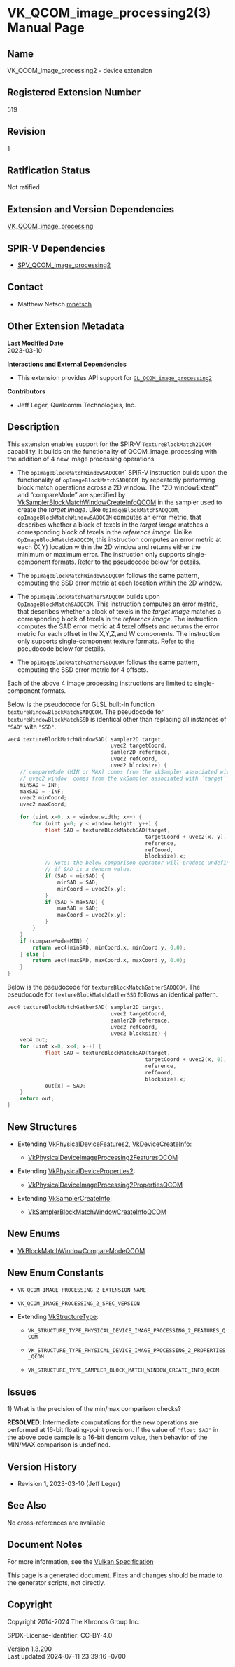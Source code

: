 # VK_QCOM_image_processing2(3) Manual Page

## Name

VK_QCOM_image_processing2 - device extension



## <a href="#_registered_extension_number" class="anchor"></a>Registered Extension Number

519

## <a href="#_revision" class="anchor"></a>Revision

1

## <a href="#_ratification_status" class="anchor"></a>Ratification Status

Not ratified

## <a href="#_extension_and_version_dependencies" class="anchor"></a>Extension and Version Dependencies

[VK_QCOM_image_processing](https://registry.khronos.org/vulkan/specs/1.3-extensions/man/html/VK_QCOM_image_processing.html)  

## <a href="#_spir_v_dependencies" class="anchor"></a>SPIR-V Dependencies

- [SPV_QCOM_image_processing2](https://htmlpreview.github.io/?https://github.com/KhronosGroup/SPIRV-Registry/blob/main/extensions/QCOM/SPV_QCOM_image_processing2.html)

## <a href="#_contact" class="anchor"></a>Contact

- Matthew Netsch <a
  href="https://github.com/KhronosGroup/Vulkan-Docs/issues/new?body=%5BVK_QCOM_image_processing2%5D%20@mnetsch%0A*Here%20describe%20the%20issue%20or%20question%20you%20have%20about%20the%20VK_QCOM_image_processing2%20extension*"
  target="_blank" rel="nofollow noopener"><em></em>mnetsch</a>

## <a href="#_other_extension_metadata" class="anchor"></a>Other Extension Metadata

**Last Modified Date**  
2023-03-10

**Interactions and External Dependencies**  
- This extension provides API support for
  [`GL_QCOM_image_processing2`](https://github.com/KhronosGroup/GLSL/blob/main/extensions/qcom/GLSL_QCOM_image_processing2.txt)

**Contributors**  
- Jeff Leger, Qualcomm Technologies, Inc.

## <a href="#_description" class="anchor"></a>Description

This extension enables support for the SPIR-V `TextureBlockMatch2QCOM`
capability. It builds on the functionality of QCOM_image_processing with
the addition of 4 new image processing operations.

- The `opImageBlockMatchWindowSADQCOM`\` SPIR-V instruction builds upon
  the functionality of `opImageBlockMatchSADQCOM`\` by repeatedly
  performing block match operations across a 2D window. The “2D
  windowExtent” and “compareMode” are specified by
  [VkSamplerBlockMatchWindowCreateInfoQCOM](https://registry.khronos.org/vulkan/specs/1.3-extensions/man/html/VkSamplerBlockMatchWindowCreateInfoQCOM.html)
  in the sampler used to create the *target image*. Like
  `OpImageBlockMatchSADQCOM`, `opImageBlockMatchWindowSADQCOM` computes
  an error metric, that describes whether a block of texels in the
  *target image* matches a corresponding block of texels in the
  *reference image*. Unlike `OpImageBlockMatchSADQCOM`, this instruction
  computes an error metric at each (X,Y) location within the 2D window
  and returns either the minimum or maximum error. The instruction only
  supports single-component formats. Refer to the pseudocode below for
  details.

- The `opImageBlockMatchWindowSSDQCOM` follows the same pattern,
  computing the SSD error metric at each location within the 2D window.

- The `opImageBlockMatchGatherSADQCOM` builds upon
  `OpImageBlockMatchSADQCOM`. This instruction computes an error metric,
  that describes whether a block of texels in the *target image* matches
  a corresponding block of texels in the *reference image*. The
  instruction computes the SAD error metric at 4 texel offsets and
  returns the error metric for each offset in the X,Y,Z,and W
  components. The instruction only supports single-component texture
  formats. Refer to the pseudocode below for details.

- The `opImageBlockMatchGatherSSDQCOM` follows the same pattern,
  computing the SSD error metric for 4 offsets.

Each of the above 4 image processing instructions are limited to
single-component formats.

Below is the pseudocode for GLSL built-in function
`textureWindowBlockMatchSADQCOM`. The pseudocode for
`textureWindowBlockMatchSSD` is identical other than replacing all
instances of `"SAD"` with `"SSD"`.

``` c
vec4 textureBlockMatchWindowSAD( sampler2D target,
                                 uvec2 targetCoord,
                                 samler2D reference,
                                 uvec2 refCoord,
                                 uvec2 blocksize) {
    // compareMode (MIN or MAX) comes from the vkSampler associated with `target`
    // uvec2 window  comes from the vkSampler associated with `target`
    minSAD = INF;
    maxSAD = -INF;
    uvec2 minCoord;
    uvec2 maxCoord;

    for (uint x=0, x < window.width; x++) {
        for (uint y=0; y < window.height; y++) {
            float SAD = textureBlockMatchSAD(target,
                                            targetCoord + uvec2(x, y),
                                            reference,
                                            refCoord,
                                            blocksize).x;
            // Note: the below comparison operator will produce undefined results
            // if SAD is a denorm value.
            if (SAD < minSAD) {
                minSAD = SAD;
                minCoord = uvec2(x,y);
            }
            if (SAD > maxSAD) {
                maxSAD = SAD;
                maxCoord = uvec2(x,y);
            }
        }
    }
    if (compareMode=MIN) {
        return vec4(minSAD, minCoord.x, minCoord.y, 0.0);
    } else {
        return vec4(maxSAD, maxCoord.x, maxCoord.y, 0.0);
    }
}
```

Below is the pseudocode for `textureBlockMatchGatherSADQCOM`. The
pseudocode for `textureBlockMatchGatherSSD` follows an identical
pattern.

``` c
vec4 textureBlockMatchGatherSAD( sampler2D target,
                                 uvec2 targetCoord,
                                 samler2D reference,
                                 uvec2 refCoord,
                                 uvec2 blocksize) {
    vec4 out;
    for (uint x=0, x<4; x++) {
            float SAD = textureBlockMatchSAD(target,
                                            targetCoord + uvec2(x, 0),
                                            reference,
                                            refCoord,
                                            blocksize).x;
            out[x] = SAD;
    }
    return out;
}
```

## <a href="#_new_structures" class="anchor"></a>New Structures

- Extending [VkPhysicalDeviceFeatures2](https://registry.khronos.org/vulkan/specs/1.3-extensions/man/html/VkPhysicalDeviceFeatures2.html),
  [VkDeviceCreateInfo](https://registry.khronos.org/vulkan/specs/1.3-extensions/man/html/VkDeviceCreateInfo.html):

  - [VkPhysicalDeviceImageProcessing2FeaturesQCOM](https://registry.khronos.org/vulkan/specs/1.3-extensions/man/html/VkPhysicalDeviceImageProcessing2FeaturesQCOM.html)

- Extending
  [VkPhysicalDeviceProperties2](https://registry.khronos.org/vulkan/specs/1.3-extensions/man/html/VkPhysicalDeviceProperties2.html):

  - [VkPhysicalDeviceImageProcessing2PropertiesQCOM](https://registry.khronos.org/vulkan/specs/1.3-extensions/man/html/VkPhysicalDeviceImageProcessing2PropertiesQCOM.html)

- Extending [VkSamplerCreateInfo](https://registry.khronos.org/vulkan/specs/1.3-extensions/man/html/VkSamplerCreateInfo.html):

  - [VkSamplerBlockMatchWindowCreateInfoQCOM](https://registry.khronos.org/vulkan/specs/1.3-extensions/man/html/VkSamplerBlockMatchWindowCreateInfoQCOM.html)

## <a href="#_new_enums" class="anchor"></a>New Enums

- [VkBlockMatchWindowCompareModeQCOM](https://registry.khronos.org/vulkan/specs/1.3-extensions/man/html/VkBlockMatchWindowCompareModeQCOM.html)

## <a href="#_new_enum_constants" class="anchor"></a>New Enum Constants

- `VK_QCOM_IMAGE_PROCESSING_2_EXTENSION_NAME`

- `VK_QCOM_IMAGE_PROCESSING_2_SPEC_VERSION`

- Extending [VkStructureType](https://registry.khronos.org/vulkan/specs/1.3-extensions/man/html/VkStructureType.html):

  - `VK_STRUCTURE_TYPE_PHYSICAL_DEVICE_IMAGE_PROCESSING_2_FEATURES_QCOM`

  - `VK_STRUCTURE_TYPE_PHYSICAL_DEVICE_IMAGE_PROCESSING_2_PROPERTIES_QCOM`

  - `VK_STRUCTURE_TYPE_SAMPLER_BLOCK_MATCH_WINDOW_CREATE_INFO_QCOM`

## <a href="#_issues" class="anchor"></a>Issues

1\) What is the precision of the min/max comparison checks?

**RESOLVED**: Intermediate computations for the new operations are
performed at 16-bit floating-point precision. If the value of
`"float SAD"` in the above code sample is a 16-bit denorm value, then
behavior of the MIN/MAX comparison is undefined.

## <a href="#_version_history" class="anchor"></a>Version History

- Revision 1, 2023-03-10 (Jeff Leger)

## <a href="#_see_also" class="anchor"></a>See Also

No cross-references are available

## <a href="#_document_notes" class="anchor"></a>Document Notes

For more information, see the <a
href="https://registry.khronos.org/vulkan/specs/1.3-extensions/html/vkspec.html#VK_QCOM_image_processing2"
target="_blank" rel="noopener">Vulkan Specification</a>

This page is a generated document. Fixes and changes should be made to
the generator scripts, not directly.

## <a href="#_copyright" class="anchor"></a>Copyright

Copyright 2014-2024 The Khronos Group Inc.

SPDX-License-Identifier: CC-BY-4.0

Version 1.3.290  
Last updated 2024-07-11 23:39:16 -0700
